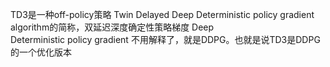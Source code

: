 TD3是一种off-policy策略
Twin Delayed Deep Deterministic policy gradient algorithm的简称，双延迟深度确定性策略梯度
Deep Deterministic policy gradient 不用解释了，就是DDPG。也就是说TD3是DDPG的一个优化版本



















